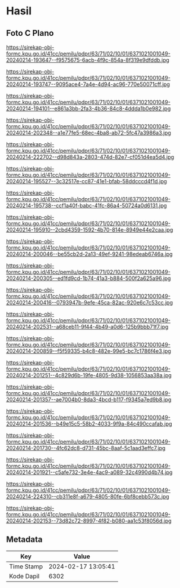 # Hasil

## Foto C Plano

https://sirekap-obj-formc.kpu.go.id/41cc/pemilu/pdpr/63/71/02/10/01/6371021001049-20240214-193647--f9575675-6acb-4f9c-854a-8f319e9dfddb.jpg

https://sirekap-obj-formc.kpu.go.id/41cc/pemilu/pdpr/63/71/02/10/01/6371021001049-20240214-193747--9095ace4-7a4e-4d94-ac96-770e50071cff.jpg

https://sirekap-obj-formc.kpu.go.id/41cc/pemilu/pdpr/63/71/02/10/01/6371021001049-20240214-194101--e861a3bb-2fa3-4b36-84c8-4ddda1b0e982.jpg

https://sirekap-obj-formc.kpu.go.id/41cc/pemilu/pdpr/63/71/02/10/01/6371021001049-20240214-202348--a1e77fe5-68ec-4ba8-ab72-5fc47a3986a3.jpg

https://sirekap-obj-formc.kpu.go.id/41cc/pemilu/pdpr/63/71/02/10/01/6371021001049-20240214-222702--d98d843a-2803-474d-82e7-cf051d4ea5d4.jpg

https://sirekap-obj-formc.kpu.go.id/41cc/pemilu/pdpr/63/71/02/10/01/6371021001049-20240214-195527--3c32517e-cc87-41e1-bfab-58ddcccd4f1d.jpg

https://sirekap-obj-formc.kpu.go.id/41cc/pemilu/pdpr/63/71/02/10/01/6371021001049-20240214-195738--ccf1a40f-babc-41fc-86a4-50724a0d6131.jpg

https://sirekap-obj-formc.kpu.go.id/41cc/pemilu/pdpr/63/71/02/10/01/6371021001049-20240214-195910--2cbd4359-1592-4b70-814e-8949e44e2caa.jpg

https://sirekap-obj-formc.kpu.go.id/41cc/pemilu/pdpr/63/71/02/10/01/6371021001049-20240214-200046--be55cb2d-2a13-49ef-9241-98edeab6746a.jpg

https://sirekap-obj-formc.kpu.go.id/41cc/pemilu/pdpr/63/71/02/10/01/6371021001049-20240214-200305--ed1fd9cd-1b74-41a3-b884-500f2a625a96.jpg

https://sirekap-obj-formc.kpu.go.id/41cc/pemilu/pdpr/63/71/02/10/01/6371021001049-20240214-200416--0793947b-9efe-45ca-82ac-920e6c7c53cc.jpg

https://sirekap-obj-formc.kpu.go.id/41cc/pemilu/pdpr/63/71/02/10/01/6371021001049-20240214-202531--a68ceb11-9f44-4b49-a0d6-125b9bbb71f7.jpg

https://sirekap-obj-formc.kpu.go.id/41cc/pemilu/pdpr/63/71/02/10/01/6371021001049-20240214-200859--f5f59335-b4c8-482e-99e5-bc7c1786f4e3.jpg

https://sirekap-obj-formc.kpu.go.id/41cc/pemilu/pdpr/63/71/02/10/01/6371021001049-20240214-201251--4c829d6b-19fe-4805-9d38-1056853aa38a.jpg

https://sirekap-obj-formc.kpu.go.id/41cc/pemilu/pdpr/63/71/02/10/01/6371021001049-20240214-201357--ae7004b0-8da3-4bcd-b117-f9345a7ed9b8.jpg

https://sirekap-obj-formc.kpu.go.id/41cc/pemilu/pdpr/63/71/02/10/01/6371021001049-20240214-201536--b49e15c5-58b2-4033-9f9a-84c490ccafab.jpg

https://sirekap-obj-formc.kpu.go.id/41cc/pemilu/pdpr/63/71/02/10/01/6371021001049-20240214-201730--4fc62dc8-d731-45bc-8aaf-5c1aad3effc7.jpg

https://sirekap-obj-formc.kpu.go.id/41cc/pemilu/pdpr/63/71/02/10/01/6371021001049-20240214-201921--c5afe732-3e4e-4ac9-a089-32c4990d4b74.jpg

https://sirekap-obj-formc.kpu.go.id/41cc/pemilu/pdpr/63/71/02/10/01/6371021001049-20240214-224310--cb311e8f-a679-4805-80fe-6bf8cebb573c.jpg

https://sirekap-obj-formc.kpu.go.id/41cc/pemilu/pdpr/63/71/02/10/01/6371021001049-20240214-202153--73d82c72-8997-4f82-b080-aa1c53f8056d.jpg


## Metadata

| Key        | Value               |
| ---------- | ------------------- |
| Time Stamp | 2024-02-17 13:05:41 |
| Kode Dapil | 6302                |



